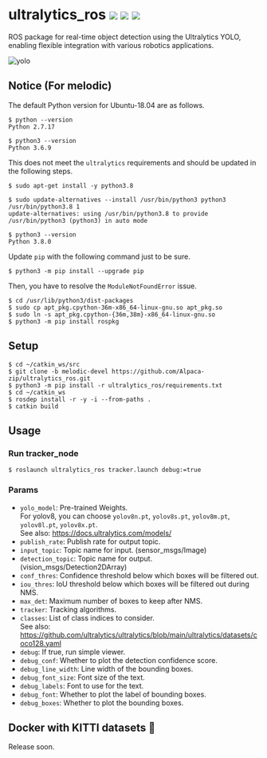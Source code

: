 # ultralytics_ros [![](https://img.shields.io/badge/ROS2-humble-important?style=flat-square&logo=ros)](https://github.com/Alpaca-zip/ultralytics_ros/tree/humble-devel) [![](https://img.shields.io/badge/ROS-noetic-blue?style=flat-square&logo=ros)](https://github.com/Alpaca-zip/ultralytics_ros/tree/noetic-devel) [![](https://img.shields.io/badge/ROS-melodic-blueviolet?style=flat-square&logo=ros)](https://github.com/Alpaca-zip/ultralytics_ros/tree/melodic-devel)
ROS package for real-time object detection using the Ultralytics YOLO, enabling flexible integration with various robotics applications.

![yolo](https://github.com/Alpaca-zip/ultralytics_ros/assets/84959376/9da7dbbf-5cc0-41bc-be82-d481abbf552a)
## Notice (For melodic)
The default Python version for Ubuntu-18.04 are as follows.
```
$ python --version
Python 2.7.17

$ python3 --version
Python 3.6.9
```
This does not meet the `ultralytics` requirements and should be updated in the following steps.
```
$ sudo apt-get install -y python3.8

$ sudo update-alternatives --install /usr/bin/python3 python3 /usr/bin/python3.8 1
update-alternatives: using /usr/bin/python3.8 to provide /usr/bin/python3 (python3) in auto mode

$ python3 --version
Python 3.8.0
```
Update `pip` with the following command just to be sure.
```
$ python3 -m pip install --upgrade pip
```
Then, you have to resolve the `ModuleNotFoundError` issue.
```
$ cd /usr/lib/python3/dist-packages
$ sudo cp apt_pkg.cpython-36m-x86_64-linux-gnu.so apt_pkg.so
$ sudo ln -s apt_pkg.cpython-{36m,38m}-x86_64-linux-gnu.so
$ python3 -m pip install rospkg
```
## Setup
```
$ cd ~/catkin_ws/src
$ git clone -b melodic-devel https://github.com/Alpaca-zip/ultralytics_ros.git
$ python3 -m pip install -r ultralytics_ros/requirements.txt
$ cd ~/catkin_ws
$ rosdep install -r -y -i --from-paths .
$ catkin build
```
## Usage
### Run tracker_node
```
$ roslaunch ultralytics_ros tracker.launch debug:=true
```
### Params
- `yolo_model`: Pre-trained Weights.  
For yolov8, you can choose `yolov8n.pt`, `yolov8s.pt`, `yolov8m.pt`, `yolov8l.pt`, `yolov8x.pt`.  
See also: https://docs.ultralytics.com/models/
- `publish_rate`: Publish rate for output topic.
- `input_topic`: Topic name for input. (sensor_msgs/Image)
- `detection_topic`: Topic name for output. (vision_msgs/Detection2DArray)
- `conf_thres`: Confidence threshold below which boxes will be filtered out.
- `iou_thres`: IoU threshold below which boxes will be filtered out during NMS.
- `max_det`: Maximum number of boxes to keep after NMS.
- `tracker`: Tracking algorithms.
- `classes`: List of class indices to consider.  
See also: https://github.com/ultralytics/ultralytics/blob/main/ultralytics/datasets/coco128.yaml 
- `debug`:  If true, run simple viewer.
- `debug_conf`:  Whether to plot the detection confidence score.
- `debug_line_width`: Line width of the bounding boxes.
- `debug_font_size`: Font size of the text.
- `debug_labels`: Font to use for the text.
- `debug_font`: Whether to plot the label of bounding boxes.
- `debug_boxes`: Whether to plot the bounding boxes.

## Docker with KITTI datasets 🐳
Release soon.
